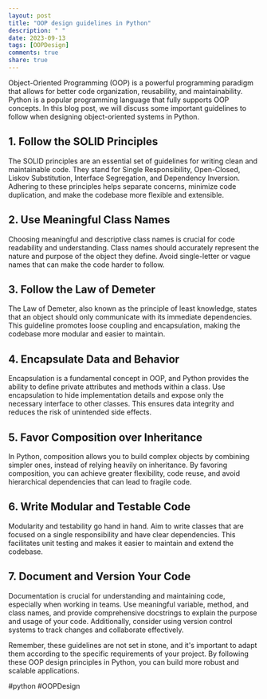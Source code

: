 ```yaml
---
layout: post
title: "OOP design guidelines in Python"
description: " "
date: 2023-09-13
tags: [OOPDesign]
comments: true
share: true
---
```


Object-Oriented Programming (OOP) is a powerful programming paradigm that allows for better code organization, reusability, and maintainability. Python is a popular programming language that fully supports OOP concepts. In this blog post, we will discuss some important guidelines to follow when designing object-oriented systems in Python.

## 1. Follow the SOLID Principles

The SOLID principles are an essential set of guidelines for writing clean and maintainable code. They stand for Single Responsibility, Open-Closed, Liskov Substitution, Interface Segregation, and Dependency Inversion. Adhering to these principles helps separate concerns, minimize code duplication, and make the codebase more flexible and extensible.

## 2. Use Meaningful Class Names

Choosing meaningful and descriptive class names is crucial for code readability and understanding. Class names should accurately represent the nature and purpose of the object they define. Avoid single-letter or vague names that can make the code harder to follow.

## 3. Follow the Law of Demeter

The Law of Demeter, also known as the principle of least knowledge, states that an object should only communicate with its immediate dependencies. This guideline promotes loose coupling and encapsulation, making the codebase more modular and easier to maintain.

## 4. Encapsulate Data and Behavior

Encapsulation is a fundamental concept in OOP, and Python provides the ability to define private attributes and methods within a class. Use encapsulation to hide implementation details and expose only the necessary interface to other classes. This ensures data integrity and reduces the risk of unintended side effects.

## 5. Favor Composition over Inheritance

In Python, composition allows you to build complex objects by combining simpler ones, instead of relying heavily on inheritance. By favoring composition, you can achieve greater flexibility, code reuse, and avoid hierarchical dependencies that can lead to fragile code.

## 6. Write Modular and Testable Code

Modularity and testability go hand in hand. Aim to write classes that are focused on a single responsibility and have clear dependencies. This facilitates unit testing and makes it easier to maintain and extend the codebase.

## 7. Document and Version Your Code

Documentation is crucial for understanding and maintaining code, especially when working in teams. Use meaningful variable, method, and class names, and provide comprehensive docstrings to explain the purpose and usage of your code. Additionally, consider using version control systems to track changes and collaborate effectively.

Remember, these guidelines are not set in stone, and it's important to adapt them according to the specific requirements of your project. By following these OOP design principles in Python, you can build more robust and scalable applications.

#python #OOPDesign